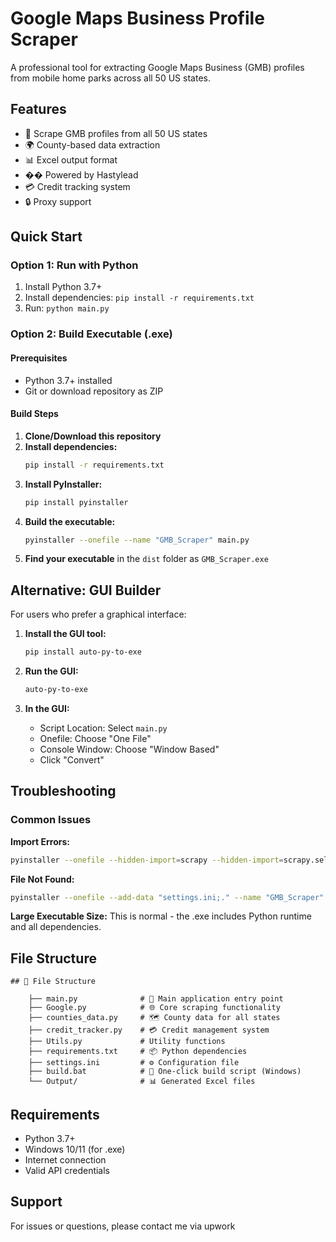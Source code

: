 # Google Maps Business Profile Scraper

A professional tool for extracting Google Maps Business (GMB) profiles from mobile home parks across all 50 US states.

## Features

- 🎯 Scrape GMB profiles from all 50 US states
- 🌍 County-based data extraction
- 📊 Excel output format
- �� Powered by Hastylead
- 💳 Credit tracking system
- 🔒 Proxy support

## Quick Start

### Option 1: Run with Python
1. Install Python 3.7+
2. Install dependencies: `pip install -r requirements.txt`
3. Run: `python main.py`

### Option 2: Build Executable (.exe)

#### Prerequisites
- Python 3.7+ installed
- Git or download repository as ZIP

#### Build Steps
1. **Clone/Download this repository**
2. **Install dependencies:**
   ```bash
   pip install -r requirements.txt
   ```
3. **Install PyInstaller:**
   ```bash
   pip install pyinstaller
   ```
4. **Build the executable:**
   ```bash
   pyinstaller --onefile --name "GMB_Scraper" main.py
   ```
5. **Find your executable** in the `dist` folder as `GMB_Scraper.exe`

## Alternative: GUI Builder

For users who prefer a graphical interface:

1. **Install the GUI tool:**
   ```bash
   pip install auto-py-to-exe
   ```

2. **Run the GUI:**
   ```bash
   auto-py-to-exe
   ```

3. **In the GUI:**
   - Script Location: Select `main.py`
   - Onefile: Choose "One File"
   - Console Window: Choose "Window Based"
   - Click "Convert"

## Troubleshooting

### Common Issues

**Import Errors:**
```bash
pyinstaller --onefile --hidden-import=scrapy --hidden-import=scrapy.selector --hidden-import=pandas --hidden-import=requests --name "GMB_Scraper" main.py
```

**File Not Found:**
```bash
pyinstaller --onefile --add-data "settings.ini;." --name "GMB_Scraper" main.py
```

**Large Executable Size:**
This is normal - the .exe includes Python runtime and all dependencies.

## File Structure

```
## 📁 File Structure

    ├── main.py              # 🚀 Main application entry point
    ├── Google.py            # 🌐 Core scraping functionality
    ├── counties_data.py     # 🗺️ County data for all states
    ├── credit_tracker.py    # 💳 Credit management system
    ├── Utils.py             # Utility functions
    ├── requirements.txt     # 📦 Python dependencies
    ├── settings.ini         # ⚙️ Configuration file
    ├── build.bat            # 🎯 One-click build script (Windows)
    └── Output/              # 📊 Generated Excel files
```
## Requirements

- Python 3.7+
- Windows 10/11 (for .exe)
- Internet connection
- Valid API credentials 

## Support

For issues or questions, please contact me via upwork
